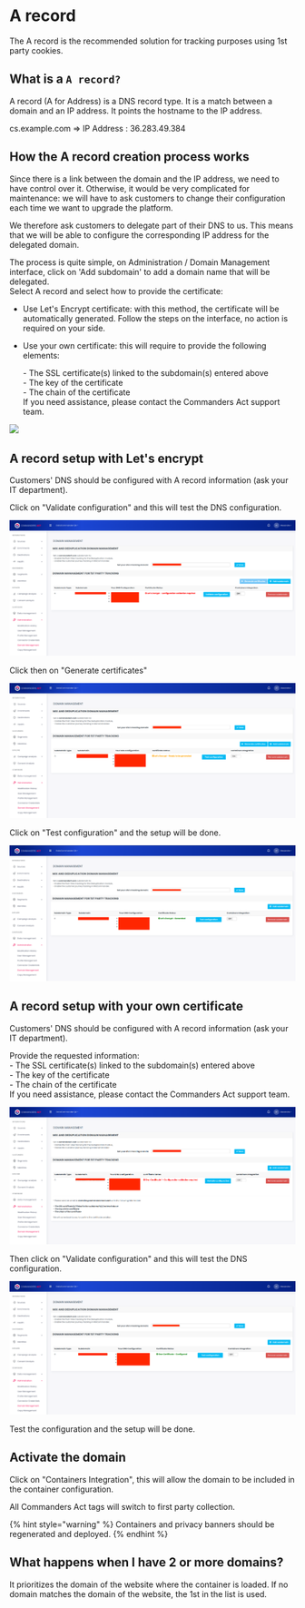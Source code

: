 # A record

The A record is the recommended solution for tracking purposes using 1st party cookies.

## What is a `A record?`

A record (A for Address) is a DNS record type. It is a match between a domain and an IP address. It points the hostname to the IP address.

cs.example.com ⇒ IP Address : 36.283.49.384

## How the A record creation process works

Since there is a link between the domain and the IP address, we need to have control over it. Otherwise, it would be very complicated for maintenance: we will have to ask customers to change their configuration each time we want to upgrade the platform.

We therefore ask customers to delegate part of their DNS to us. This means that we will be able to configure the corresponding IP address for the delegated domain.

The process is quite simple, on Administration / Domain Management interface, click on 'Add subdomain' to add a domain name that will be delegated.\
Select A record and select how to provide the certificate:

* Use Let's Encrypt certificate: with this method, the certificate will be automatically generated. Follow the steps on the interface, no action is required on your side.
*   Use your own certificate: this will require to provide the following elements:

    \- The SSL certificate(s) linked to the subdomain(s) entered above\
    \- The key of the certificate\
    \- The chain of the certificate\
    If you need assistance, please contact the Commanders Act support team.

![](<../../../.gitbook/assets/Capture d’écran 2022-05-20 à 14.50.37.png>)

## A record setup with Let's encrypt

Customers' DNS should be configured with A record information (ask your IT department).

Click on "Validate configuration" and this will test the DNS configuration.

![](<../../../.gitbook/assets/image (1) (4).png>)

Click then on "Generate certificates"

![](<../../../.gitbook/assets/image (3) (3) (1).png>)

Click on "Test configuration" and the setup will be done.

![](<../../../.gitbook/assets/image (4) (1).png>)

## A record setup with your own certificate

Customers' DNS should be configured with A record information (ask your IT department).

Provide the requested information:\
\- The SSL certificate(s) linked to the subdomain(s) entered above\
\- The key of the certificate\
\- The chain of the certificate\
If you need assistance, please contact the Commanders Act support team.

![](<../../../.gitbook/assets/image (5) (2).png>)

Then click on "Validate configuration" and this will test the DNS configuration.

![](<../../../.gitbook/assets/image (6).png>)

Test the configuration and the setup will be done.

## Activate the domain

Click on "Containers Integration", this will allow the domain to be included in the container configuration.

All Commanders Act tags will switch to first party collection.

{% hint style="warning" %}
Containers and privacy banners should be regenerated and deployed.
{% endhint %}

## What happens when I have 2 or more domains?

It prioritizes the domain of the website where the container is loaded. If no domain matches the domain of the website, the 1st in the list is used.
